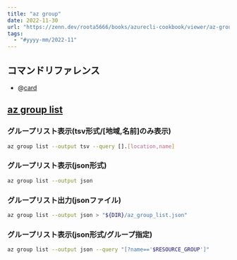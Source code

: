 ```yaml
---
title: "az group"
date: 2022-11-30
url: "https://zenn.dev/roota5666/books/azurecli-cookbook/viewer/az-group"
tags:
  - "#yyyy-mm/2022-11"
---
```


## コマンドリファレンス

- @[card](https://docs.microsoft.com/ja-jp/cli/azure/group?view=azure-cli-latest)

## [az group list](https://learn.microsoft.com/ja-jp/cli/azure/group?view=azure-cli-latest#az-group-list)

### グループリスト表示(tsv形式/[地域,名前]のみ表示)

```bash
az group list --output tsv --query [].[location,name] 
```

### グループリスト表示(json形式)

```bash
az group list --output json
```

### グループリスト出力(jsonファイル)

```bash
az group list --output json > "${DIR}/az_group_list.json"
```

### グループリスト表示(json形式/グループ指定)

```bash
az group list --output json --query "[?name=='$RESOURCE_GROUP']"
```
